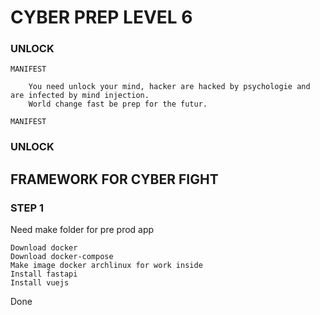 # CYBER PREP LEVEL 6

### UNLOCK

    MANIFEST

        You need unlock your mind, hacker are hacked by psychologie and are infected by mind injection.
        World change fast be prep for the futur.  

    MANIFEST

### UNLOCK


## FRAMEWORK FOR CYBER FIGHT

### STEP 1 

Need make folder for pre prod app 

    Download docker 
    Download docker-compose
    Make image docker archlinux for work inside
    Install fastapi
    Install vuejs
    
Done
